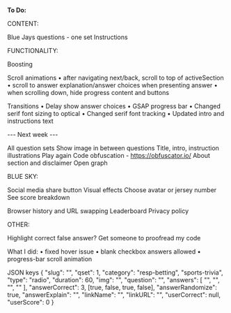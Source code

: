 **To Do:**

CONTENT:

Blue Jays questions - one set
Instructions
    
FUNCTIONALITY:

Boosting

Scroll animations
• after navigating next/back, scroll to top of activeSection
• scroll to answer explanation/answer choices when presenting answer
• when scrolling down, hide progress content and buttons

Transitions
• Delay show answer choices
• GSAP progress bar
• Changed serif font sizing to optical
• Changed serif font tracking
• Updated intro and instructions text



--- Next week ---

All question sets
Show image in between questions
Title, intro, instruction illustrations
Play again
Code obfuscation - https://obfuscator.io/
About section and disclaimer
Open graph


BLUE SKY:

Social media share button
Visual effects
Choose avatar or jersey number
See score breakdown

Browser history and URL swapping
Leaderboard
Privacy policy


OTHER:

Highlight correct false answer?
Get someone to proofread my code


What I did:
• fixed hover issue
• blank checkbox answers allowed
• progress-bar scroll animation

JSON keys
    {   "slug": "",
            "qset": 1,
            "category": "resp-betting", "sports-trivia",
            "type": "radio",
            "duration": 60,
            "img": "",
            "question": "",
            "answers": [
                "",
                "",
                "",
                ""
            ],
            "answerCorrect": 3, [true, false, true, false],
            "answerRandomize": true,
            "answerExplain": "",
            "linkName": "",
            "linkURL": "",
            "userCorrect": null,
            "userScore": 0
        }
